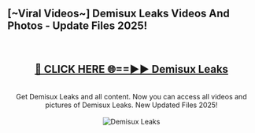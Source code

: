 <h2>[~Viral Videos~] Demisux Leaks Videos And Photos - Update Files 2025!</h2>
<br>
<div align="center">
<h2><a href="https://top-ai-tools.click/QrbHav" rel="nofollow">🔴 CLICK HERE 🌐==►► Demisux Leaks</a></h2>
<br>
Get Demisux Leaks and all content. Now you can access all videos and pictures of Demisux Leaks. New Updated Files 2025!
<br>
<br>
<a href="https://top-ai-tools.click/QrbHav" rel="nofollow" data-target="animated-image.originalLink"><img src="https://i.ibb.co.com/WyWwxjT/player-gif2.gif" alt="Demisux Leaks" style="max-width: 100%; display: inline-block;" data-target="animated-image.originalImage"></a>
</div>
<br>